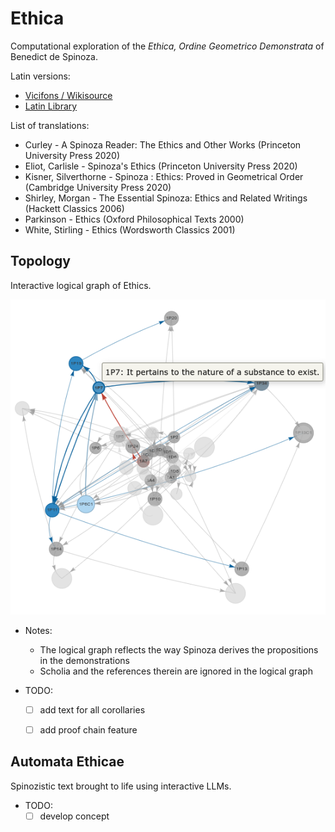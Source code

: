 # Ethica

Computational exploration of the *Ethica, Ordine Geometrico Demonstrata* of Benedict de Spinoza.

Latin versions:
- [Vicifons / Wikisource](https://la.wikisource.org/wiki/Ethica)
- [Latin Library](https://www.thelatinlibrary.com/spinoza.ethica1.html)

List of translations:
- Curley - A Spinoza Reader: The Ethics and Other Works (Princeton University Press 2020)
- Eliot, Carlisle - Spinoza's Ethics (Princeton University Press 2020)
- Kisner, Silverthorne - Spinoza : Ethics: Proved in Geometrical Order (Cambridge University Press 2020)
- Shirley, Morgan - The Essential Spinoza: Ethics and Related Writings (Hackett Classics 2006)
- Parkinson - Ethics (Oxford Philosophical Texts 2000)
- White, Stirling - Ethics (Wordsworth Classics 2001)


## Topology

Interactive logical graph of Ethics.

<p align="center">
  <img src="https://raw.githubusercontent.com/cnmy-ro/ethica/main/assets/images/sceenshot_1P7.png">
</p>

- Notes:
	- The logical graph reflects the way Spinoza derives the propositions in the demonstrations
	- Scholia and the references therein are ignored in the logical graph

- TODO:
	- [ ] add text for all corollaries
	- [ ] add proof chain feature


## Automata Ethicae

Spinozistic text brought to life using interactive LLMs.

- TODO:
	- [ ] develop concept